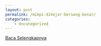 ```yaml
---
layout: post
permalink: /mimpi-dikejar-beruang-besar/
categories:
    - Uncategorized
---
```


[Baca Selengkapnya](/07)